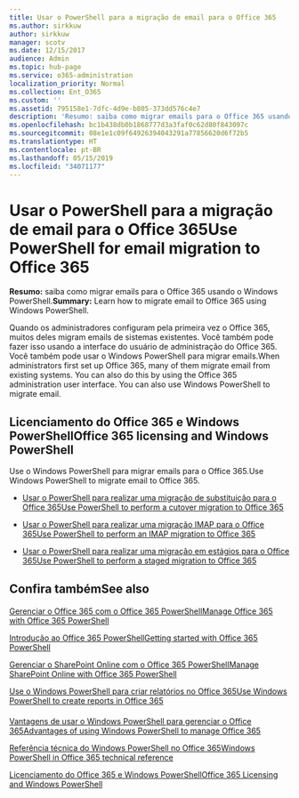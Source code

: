 ```yaml
---
title: Usar o PowerShell para a migração de email para o Office 365
ms.author: sirkkuw
author: sirkkuw
manager: scotv
ms.date: 12/15/2017
audience: Admin
ms.topic: hub-page
ms.service: o365-administration
localization_priority: Normal
ms.collection: Ent_O365
ms.custom: ''
ms.assetid: 795158e1-7dfc-4d9e-b805-373dd576c4e7
description: 'Resumo: saiba como migrar emails para o Office 365 usando o Windows PowerShell.'
ms.openlocfilehash: bc1b438db0b1868777d3a3faf0c62d80f843097c
ms.sourcegitcommit: 08e1e1c09f64926394043291a77856620d6f72b5
ms.translationtype: HT
ms.contentlocale: pt-BR
ms.lasthandoff: 05/15/2019
ms.locfileid: "34071177"
---
```

# <a name="use-powershell-for-email-migration-to-office-365"></a><span data-ttu-id="b5594-103">Usar o PowerShell para a migração de email para o Office 365</span><span class="sxs-lookup"><span data-stu-id="b5594-103">Use PowerShell for email migration to Office 365</span></span>

 <span data-ttu-id="b5594-104">**Resumo:** saiba como migrar emails para o Office 365 usando o Windows PowerShell.</span><span class="sxs-lookup"><span data-stu-id="b5594-104">**Summary:** Learn how to migrate email to Office 365 using Windows PowerShell.</span></span>
  
<span data-ttu-id="b5594-p101">Quando os administradores configuram pela primeira vez o Office 365, muitos deles migram emails de sistemas existentes. Você também pode fazer isso usando a interface do usuário de administração do Office 365. Você também pode usar o Windows PowerShell para migrar emails.</span><span class="sxs-lookup"><span data-stu-id="b5594-p101">When administrators first set up Office 365, many of them migrate email from existing systems. You can also do this by using the Office 365 administration user interface. You can also use Windows PowerShell to migrate email.</span></span>
  
## <a name="office-365-licensing-and-windows-powershell"></a><span data-ttu-id="b5594-108">Licenciamento do Office 365 e Windows PowerShell</span><span class="sxs-lookup"><span data-stu-id="b5594-108">Office 365 licensing and Windows PowerShell</span></span>

<span data-ttu-id="b5594-109">Use o Windows PowerShell para migrar emails para o Office 365.</span><span class="sxs-lookup"><span data-stu-id="b5594-109">Use Windows PowerShell to migrate email to Office 365.</span></span> 
  
- [<span data-ttu-id="b5594-110">Usar o PowerShell para realizar uma migração de substituição para o Office 365</span><span class="sxs-lookup"><span data-stu-id="b5594-110">Use PowerShell to perform a cutover migration to Office 365</span></span>](use-powershell-to-perform-a-cutover-migration-to-office-365.md)
    
- [<span data-ttu-id="b5594-111">Usar o PowerShell para realizar uma migração IMAP para o Office 365</span><span class="sxs-lookup"><span data-stu-id="b5594-111">Use PowerShell to perform an IMAP migration to Office 365</span></span>](use-powershell-to-perform-an-imap-migration-to-office-365.md)
    
- [<span data-ttu-id="b5594-112">Usar o PowerShell para realizar uma migração em estágios para o Office 365</span><span class="sxs-lookup"><span data-stu-id="b5594-112">Use PowerShell to perform a staged migration to Office 365</span></span>](use-powershell-to-perform-a-staged-migration-to-office-365.md)
    
## <a name="see-also"></a><span data-ttu-id="b5594-113">Confira também</span><span class="sxs-lookup"><span data-stu-id="b5594-113">See also</span></span>

#### 

[<span data-ttu-id="b5594-114">Gerenciar o Office 365 com o Office 365 PowerShell</span><span class="sxs-lookup"><span data-stu-id="b5594-114">Manage Office 365 with Office 365 PowerShell</span></span>](manage-office-365-with-office-365-powershell.md)
  
[<span data-ttu-id="b5594-115">Introdução ao Office 365 PowerShell</span><span class="sxs-lookup"><span data-stu-id="b5594-115">Getting started with Office 365 PowerShell</span></span>](getting-started-with-office-365-powershell.md)
  
[<span data-ttu-id="b5594-116">Gerenciar o SharePoint Online com o Office 365 PowerShell</span><span class="sxs-lookup"><span data-stu-id="b5594-116">Manage SharePoint Online with Office 365 PowerShell</span></span>](manage-sharepoint-online-with-office-365-powershell.md)
  
[<span data-ttu-id="b5594-117">Use o Windows PowerShell para criar relatórios no Office 365</span><span class="sxs-lookup"><span data-stu-id="b5594-117">Use Windows PowerShell to create reports in Office 365</span></span>](use-windows-powershell-to-create-reports-in-office-365.md)
#### 

[<span data-ttu-id="b5594-118">Vantagens de usar o Windows PowerShell para gerenciar o Office 365</span><span class="sxs-lookup"><span data-stu-id="b5594-118">Advantages of using Windows PowerShell to manage Office 365</span></span>](http://technet.microsoft.com/library/15144a50-453e-4cd5-befd-bc6736697967.aspx)
  
[<span data-ttu-id="b5594-119">Referência técnica do Windows PowerShell no Office 365</span><span class="sxs-lookup"><span data-stu-id="b5594-119">Windows PowerShell in Office 365 technical reference</span></span>](http://technet.microsoft.com/library/10d5c66a-7579-4319-aaa5-7a5e21d49cea.aspx)
  
[<span data-ttu-id="b5594-120">Licenciamento do Office 365 e Windows PowerShell</span><span class="sxs-lookup"><span data-stu-id="b5594-120">Office 365 Licensing and Windows PowerShell</span></span>](http://technet.microsoft.com/library/6ca0e430-f7ba-4184-becf-14c6c5c8dde5.aspx)

